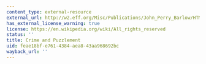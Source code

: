 ```yaml
---
content_type: external-resource
external_url: http://w2.eff.org/Misc/Publications/John_Perry_Barlow/HTML/crime_and_puzzlement_1.html
has_external_license_warning: true
license: https://en.wikipedia.org/wiki/All_rights_reserved
status: ''
title: Crime and Puzzlement
uid: feae18bf-e761-4384-aea8-43aa968692bc
wayback_url: ''
---
```

